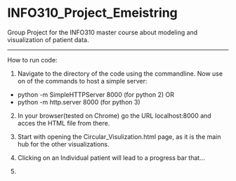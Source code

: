 # INFO310_Project_Emeistring
Group Project for the INFO310 master course about modeling and visualization of patient data.

---

How to run code:

1. Navigate to the directory of the code using the commandline. Now use on of the commands to host a simple server:
 
* python -m SimpleHTTPServer 8000 (for python 2)
 OR 
* python -m http.server 8000 (for python 3) 


2. In your browser(tested on Chrome) go the URL localhost:8000 and acces the HTML file from there.

3. Start with opening the Circular_Visulization.html page, as it is the main hub for the other visualizations.

4. Clicking on an Individual patient will lead to a progress bar that...

5.

